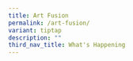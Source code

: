 ```yaml
---
title: Art Fusion
permalink: /art-fusion/
variant: tiptap
description: ""
third_nav_title: What's Happening
---
```

